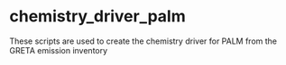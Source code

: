 # chemistry_driver_palm

These scripts are used to create the chemistry driver for PALM from the GRETA emission inventory